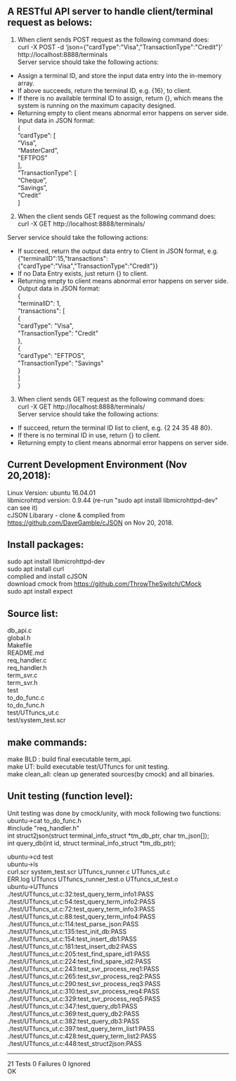 A RESTful API server to handle client/terminal request as belows: 
-------------------------------------------------------------------  
1. When client sends POST request as the following command does:  
curl -X POST -d ‘json={"cardType":"Visa","TransactionType":"Credit"}’ http://localhost:8888/terminals  
Server service should take the following actions:   
  - Assign a terminal ID, and store the input data entry into the in-memory array.  
  - If above succeeds, return the terminal ID, e.g. {16}, to client.  
  - If there is no available terminal ID to assign, return {}, which means the system is running on the maximum capacity designed.  
  - Returning empty to client means abnormal error happens on server side.  
Input data in JSON format:   
{   
        “cardType”: [  
        “Visa”,  
        “MasterCard”,  
        "EFTPOS”  
    ],  
        “TransactionType”: [  
        “Cheque”,  
        “Savings”,  
        “Credit”  
    ]   
  
  
2. When the client sends GET request as the following command does:  
curl -X GET http://localhost:8888/terminals/<id>  
  
Server service should take the following actions:   
  - If succeed, return the output data entry to Client in JSON format, e.g.
	{"terminalID":15,"transactions":{"cardType":"Visa","TransactionType":"Credit"}}
  - If no Data Entry exists, just return {} to client.  
  - Returning empty to client means abnormal error happens on server side.  
Output data in JSON format:   
{  
     "terminalID": 1,  
     "transactions": [  
     {  
          "cardType": "Visa",  
          "TransactionType": "Credit"  
     },  
     {  
          "cardType": "EFTPOS",  
          "TransactionType": "Savings"  
     }  
     ]  
}  
  
3. When client sends GET request as the following command does:  
curl -X GET http://localhost:8888/terminals/  
Server service should take the following actions:   
  - If succeed, return the terminal ID list to client, e.g. {2 24 35 48 80}.  
  - If there is no terminal ID in use, return {} to client.  
  - Returning empty to client means abnormal error happens on server side. 
   
Current Development Environment (Nov 20,2018): 
--------------------------
Linux Version: ubuntu 16.04.01  
libmicrohttpd version: 0.9.44 (re-run "sudo apt install libmicrohttpd-dev" can see it)  
cJSON Libarary - clone & complied from https://github.com/DaveGamble/cJSON on Nov 20, 2018.

Install packages:
----------------
sudo apt install libmicrohttpd-dev  
sudo apt install curl  
complied and install cJSON  
download cmock from  https://github.com/ThrowTheSwitch/CMock   
sudo apt install expect

Source list:  
------------------------- 
db_api.c  
global.h  
Makefile  
README.md  
req_handler.c  
req_handler.h  
term_svr.c  
term_svr.h  
test  
to_do_func.c  
to_do_func.h  
test/UTfuncs_ut.c  
test/system_test.scr

make commands:
-------------------------
make BLD : build final executable term_api.  
make UT: build executable test/UTfuncs for unit testing.  
make clean_all: clean up generated sources(by cmock) and all binaries.  

Unit testing (function level):  
----------------------------------------------------------------
Unit testing was done by cmock/unity, with mock following two functions:  
ubuntu->cat to_do_func.h  
#include "req_handler.h"  
int struct2json(struct terminal_info_struct *tm_db_ptr, char tm_json[]);  
int query_db(int id, struct terminal_info_struct *tm_db_ptr);  

ubuntu->cd test  
ubuntu->ls  
curl.scr  system_test.scr  UTfuncs_runner.c       UTfuncs_ut.c  
ERR.log   UTfuncs          UTfuncs_runner_test.o  UTfuncs_ut_test.o  
ubuntu->UTfuncs  
./test/UTfuncs_ut.c:32:test_query_term_info1:PASS  
./test/UTfuncs_ut.c:54:test_query_term_info2:PASS  
./test/UTfuncs_ut.c:72:test_query_term_info3:PASS  
./test/UTfuncs_ut.c:88:test_query_term_info4:PASS  
./test/UTfuncs_ut.c:114:test_parse_json:PASS  
./test/UTfuncs_ut.c:135:test_init_db:PASS  
./test/UTfuncs_ut.c:154:test_insert_db1:PASS  
./test/UTfuncs_ut.c:181:test_insert_db2:PASS  
./test/UTfuncs_ut.c:205:test_find_spare_id1:PASS  
./test/UTfuncs_ut.c:224:test_find_spare_id2:PASS  
./test/UTfuncs_ut.c:243:test_svr_process_req1:PASS  
./test/UTfuncs_ut.c:265:test_svr_process_req2:PASS  
./test/UTfuncs_ut.c:290:test_svr_process_req3:PASS  
./test/UTfuncs_ut.c:310:test_svr_process_req4:PASS  
./test/UTfuncs_ut.c:329:test_svr_process_req5:PASS  
./test/UTfuncs_ut.c:347:test_query_db1:PASS  
./test/UTfuncs_ut.c:369:test_query_db2:PASS  
./test/UTfuncs_ut.c:382:test_query_db3:PASS  
./test/UTfuncs_ut.c:397:test_query_term_list1:PASS  
./test/UTfuncs_ut.c:428:test_query_term_list2:PASS  
./test/UTfuncs_ut.c:448:test_struct2json:PASS  
   
-----------------------  
21 Tests 0 Failures 0 Ignored  
OK  
